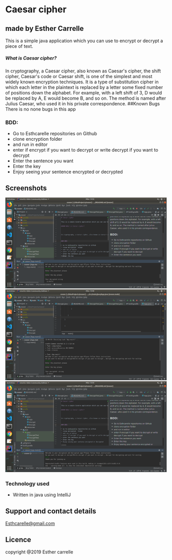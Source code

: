# Caesar cipher
## made by Esther Carrelle


This is a simple java application which you can use to encrypt or decrypt a piece of text. 

##### What is Caesar cipher?



In cryptography, a Caesar cipher, also known as Caesar's cipher, the shift cipher, Caesar's code or Caesar shift, is one of the simplest and most widely known encryption techniques. It is a type of substitution cipher in which each letter in the plaintext is replaced by a letter some fixed number of positions down the alphabet. For example, with a left shift of 3, D would be replaced by A, E would become B, and so on. The method is named after Julius Caesar, who used it in his private correspondence.
##Known  Bugs
There is no none bugs in this app

### BDD:

* Go to Esthcarelle repositories on Github
* clone encryption  folder
* and run in editor
* enter if encrypt if you want to decrypt or write decrypt if you want to decrypt
* Enter the sentence you want
* Enter the key
* Enjoy seeing your sentence encrypted or decrypted

##  Screenshots
![decryption](src/decryption.png)
![encryption](src/encryption.png)
![exit](src/exit.png)


### Technology used

* Written in java using IntelliJ
##  Support and contact details
 Esthcarelle@gmail.com
## Licence
copyright @2019 Esther carrelle